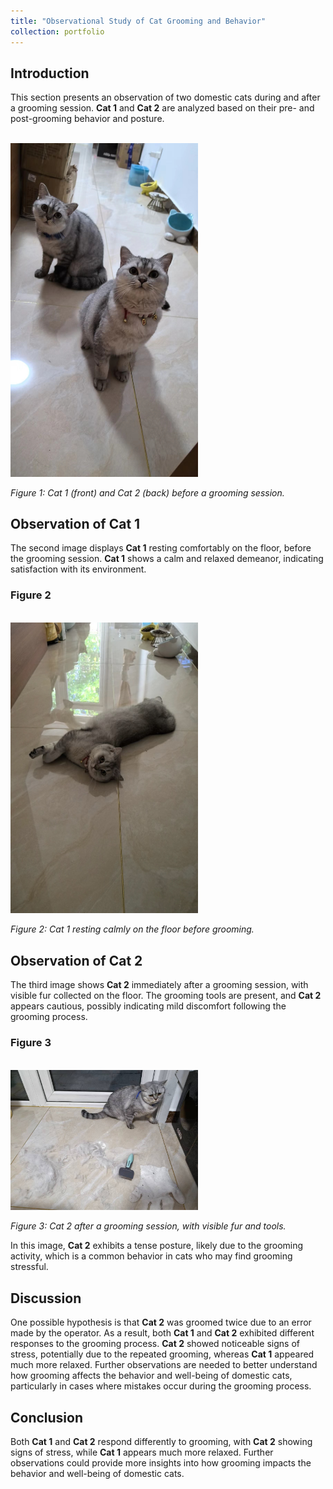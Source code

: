 ```yaml
---
title: "Observational Study of Cat Grooming and Behavior"
collection: portfolio
---
```



## Introduction

This section presents an observation of two domestic cats during and after a grooming session. **Cat 1** and **Cat 2** are analyzed based on their pre- and post-grooming behavior and posture. 

<br/><img src='/files/7491729111491_.pic.jpg' width="300">

*Figure 1: Cat 1 (front) and Cat 2 (back) before a grooming session.*

## Observation of Cat 1

The second image displays **Cat 1** resting comfortably on the floor, before the grooming session. **Cat 1** shows a calm and relaxed demeanor, indicating satisfaction with its environment.

### Figure 2

<br/><img src='/images/cat1.jpg' width="300">

*Figure 2: Cat 1 resting calmly on the floor before grooming.*

## Observation of Cat 2

The third image shows **Cat 2** immediately after a grooming session, with visible fur collected on the floor. The grooming tools are present, and **Cat 2** appears cautious, possibly indicating mild discomfort following the grooming process.

### Figure 3

<br/><img src='/images/cat2.jpg' width="300">

*Figure 3: Cat 2 after a grooming session, with visible fur and tools.*

In this image, **Cat 2** exhibits a tense posture, likely due to the grooming activity, which is a common behavior in cats who may find grooming stressful.


## Discussion

One possible hypothesis is that **Cat 2** was groomed twice due to an error made by the operator. As a result, both **Cat 1** and **Cat 2** exhibited different responses to the grooming process. **Cat 2** showed noticeable signs of stress, potentially due to the repeated grooming, whereas **Cat 1** appeared much more relaxed. Further observations are needed to better understand how grooming affects the behavior and well-being of domestic cats, particularly in cases where mistakes occur during the grooming process.

## Conclusion

Both **Cat 1** and **Cat 2** respond differently to grooming, with **Cat 2** showing signs of stress, while **Cat 1** appears much more relaxed. Further observations could provide more insights into how grooming impacts the behavior and well-being of domestic cats.
